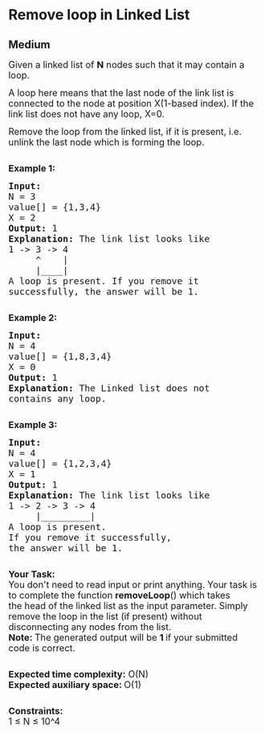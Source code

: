 # Remove loop in Linked List
## Medium
<div class="problems_problem_content__Xm_eO"><p><span style="font-size:18px">Given a linked list of&nbsp;<strong>N</strong>&nbsp;nodes such that it may contain a loop.</span></p>

<p><span style="font-size:18px">A loop here means that the last node of the link list is connected to the node at position X(1-based index). If the link list does not have any loop, X=0.</span></p>

<p><span style="font-size:18px">Remove the loop from the linked list, if it is present, i.e. unlink the last node which is forming the loop.</span></p>

<p><br>
<span style="font-size:18px"><strong>Example 1:</strong></span></p>

<pre style="position: relative;"><span style="font-size:18px"><strong>Input:
</strong>N = 3
value[] = {1,3,4}
X = 2
<strong>Output: </strong>1<strong>
Explanation: </strong>The link list looks like<strong>
</strong>1 -&gt; 3 -&gt; 4
     ^    |
     |____|    
A loop is present. If you remove it 
successfully, the answer will be 1. 
</span><div class="open_grepper_editor" title="Edit &amp; Save To Grepper"></div></pre>

<p><br>
<span style="font-size:18px"><strong>Example 2:</strong></span></p>

<pre style="position: relative;"><span style="font-size:18px"><strong>Input:
</strong>N = 4
value[] = {1,8,3,4}
X = 0
<strong>Output: </strong>1<strong>
Explanation: </strong>The&nbsp;Linked list does not 
contains any loop. </span><div class="open_grepper_editor" title="Edit &amp; Save To Grepper"></div></pre>

<p><br>
<span style="font-size:18px"><strong>Example 3:</strong></span></p>

<pre style="position: relative;"><span style="font-size:18px"><strong>Input:
</strong>N = 4
value[] = {1,2,3,4}
X = 1
<strong>Output: </strong>1<strong>
Explanation: </strong>The link list looks like<strong> 
</strong>1 -&gt; 2 -&gt; 3 -&gt; 4
     |_________|
A loop is present. 
If you remove it successfully, 
the answer will be 1. </span><div class="open_grepper_editor" title="Edit &amp; Save To Grepper"></div></pre>

<p><br>
<span style="font-size:18px"><strong>Your&nbsp;Task:</strong><br>
You don't need to read input or print anything.&nbsp;Your task is to&nbsp;complete the function&nbsp;<strong>removeLoop</strong>() which takes the&nbsp;head of the linked list as the input parameter. Simply remove the loop in the list (if present) without disconnecting any nodes from the list.<br>
<strong>Note:&nbsp;</strong>The generated output&nbsp;will be&nbsp;<strong>1&nbsp;</strong>if your submitted code is correct.</span></p>

<p><br>
<span style="font-size:18px"><strong>Expected time complexity:</strong>&nbsp;O(N)<br>
<strong>Expected auxiliary space:&nbsp;</strong>O(1)</span></p>

<p><br>
<span style="font-size:18px"><strong>Constraints:</strong><br>
1 ≤ N ≤ 10^4</span></p>
</div>